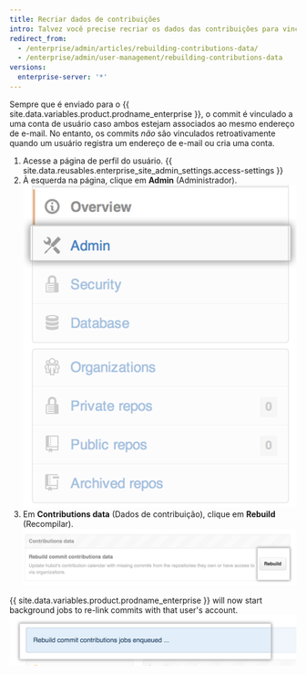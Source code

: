 ```yaml
---
title: Recriar dados de contribuições
intro: Talvez você precise recriar os dados das contribuições para vincular os commits existentes a uma conta de usuário.
redirect_from:
  - /enterprise/admin/articles/rebuilding-contributions-data/
  - /enterprise/admin/user-management/rebuilding-contributions-data
versions:
  enterprise-server: '*'
---
```


Sempre que é enviado para o {{ site.data.variables.product.prodname_enterprise }}, o commit é vinculado a uma conta de usuário caso ambos estejam associados ao mesmo endereço de e-mail. No entanto, os commits *não* são vinculados retroativamente quando um usuário registra um endereço de e-mail ou cria uma conta.

1. Acesse a página de perfil do usuário.
{{ site.data.reusables.enterprise_site_admin_settings.access-settings }}
3. À esquerda na página, clique em **Admin** (Administrador). ![Guia Admin (Administrador)](/assets/images/enterprise/site-admin-settings/admin-tab.png)
4. Em **Contributions data** (Dados de contribuição), clique em **Rebuild** (Recompilar). ![Botão Rebuild (Recompilar)](/assets/images/enterprise/site-admin-settings/rebuild-button.png)

{{ site.data.variables.product.prodname_enterprise }} will now start background jobs to re-link commits with that user's account. ![Trabalhos recompilados em fila](/assets/images/enterprise/site-admin-settings/rebuild-jobs.png)
